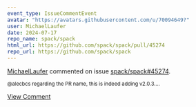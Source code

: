 ```yaml
---
event_type: IssueCommentEvent
avatar: "https://avatars.githubusercontent.com/u/70094649?"
user: MichaelLaufer
date: 2024-07-17
repo_name: spack/spack
html_url: https://github.com/spack/spack/pull/45274
repo_url: https://github.com/spack/spack
---
```


<a href='https://github.com/MichaelLaufer' target='_blank'>MichaelLaufer</a> commented on issue <a href='https://github.com/spack/spack/pull/45274' target='_blank'>spack/spack#45274</a>.

<small>@alecbcs regarding the PR name, this is indeed adding v2.0.3....</small>

<a href='https://github.com/spack/spack/pull/45274' target='_blank'>View Comment</a>